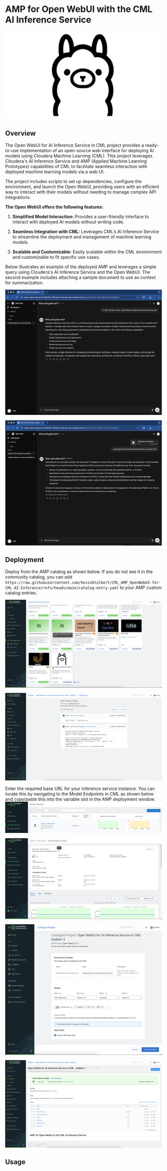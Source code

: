 # AMP for Open WebUI with the CML AI Inference Service

![](/catalog-icon.png)

## Overview

The Open WebUI for AI Inference Service in CML project provides a ready-to-use implementation of an open-source web interface for deploying AI models using Cloudera Machine Learning (CML). This project leverages Cloudera's AI Inference Service and AMP (Applied Machine Learning Prototypes) capabilities of CML to facilitate seamless interaction with deployed machine learning models via a web UI.

The project includes scripts to set up dependencies, configure the environment, and launch the Open WebUI, providing users with an efficient way to interact with their models without needing to manage complex API integrations.

**The Open WebUI offers the following features:**

1. **Simplified Model Interaction:** Provides a user-friendly interface to interact with deployed AI models without writing code.

2. **Seamless Integration with CML:** Leverages CML’s AI Inference Service to streamline the deployment and management of machine learning models.

3. **Scalable and Customizable:** Easily scalable within the CML environment and customizable to fit specific use cases.

Below illustrates an example of the deployed AMP and leverages a simple query using Cloudera's AI Inference Service and the Open WebUI. The second example includes attaching a sample document to use as context for summarization.

![](/assets/simple-example.png)

![](/assets/example-with-attachments.png)


## Deployment

Deploy from the AMP catalog as shown below. If you do not see it in the community catalog, you can add `https://raw.githubusercontent.com/kevinbtalbert/CML_AMP_OpenWebUI-for-CML-AI-Inference/refs/heads/main/catalog-entry.yaml` to your AMP custom catalog entries.

![](/assets/amp-deployment-1.png)

![](/assets/amp-deployment-2.png)

Enter the required base URL for your inference service instance. You can locate this by navigating to the Model Endpoints in CML as shown below and copy/paste this into the variable slot in the AMP deployment window.
![](/assets/model-endpoints.png)

![](/assets/model-endpoints-details.png)

![](/assets/amp-deployment-3.png)

![](/assets/amp-deployment-4.png)

## Usage

